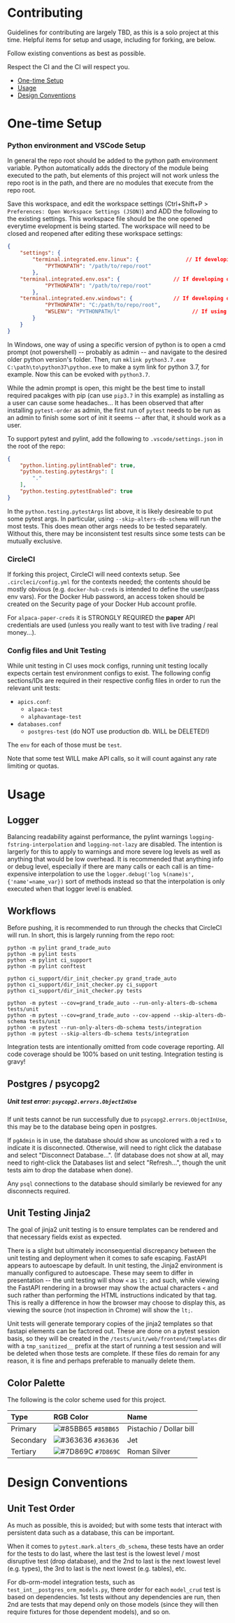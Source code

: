 # Contributing

Guidelines for contributing are largely TBD, as this is a solo project at this
time.  Helpful items for setup and usage, including for forking, are below.

Follow existing conventions as best as possible.

Respect the CI and the CI will respect you.

- [One-time Setup](#one-time-setup)
- [Usage](#usage)
- [Design Conventions](#design-conventions)



# One-time Setup

### Python environment and VSCode Setup
In general the repo root should be added to the python path environment
variable.  Python automatically adds the directory of the module being executed
to the path, but elements of this project will not work unless the repo root is
in the path, and there are no modules that execute from the repo root.

Save this workspace, and edit the workspace settings (Ctrl+Shift+P >
`Preferences: Open Workspace Settings (JSON)`) and ADD the following to the
existing settings.  This workspace file should be the one opened everytime
evelopment is being started.  The workspace will need to be closed and reopened
after editing these workspace settings:
```json
{
	"settings": {
		"terminal.integrated.env.linux": {               // If developing on Linux
			"PYTHONPATH": "/path/to/repo/root"
		},
    "terminal.integrated.env.osx": {                 // If developing on Mac OSX
			"PYTHONPATH": "/path/to/repo/root"
		},
    "terminal.integrated.env.windows": {             // If developing on Windows
			"PYTHONPATH": "C:/path/to/repo/root",
			"WSLENV": "PYTHONPATH/l"                       // If using WSL in Windows
		}
	}
}
```


In Windows, one way of using a specific version of python is to open a cmd
prompt (not powershell) -- probably as admin -- and navigate to the desired
older python version's folder.  Then, run
`mklink python3.7.exe C:\path\to\python37\python.exe` to make a sym link for
python 3.7, for example.  Now this can be evoked with `python3.7`.

While the admin prompt is open, this might be the best time to install
required pacakges with pip (can use `pip3.7` in this example) as installing as a
user can cause some headaches...  It has been observed that after installing
`pytest-order` as admin, the first run of `pytest` needs to be run as an admin
to finish some sort of init it seems -- after that, it should work as a user.


To support pytest and pylint, add the following to `.vscode/settings.json` in
the root of the repo:
```json
{
    "python.linting.pylintEnabled": true,
    "python.testing.pytestArgs": [
        "."
    ],
    "python.testing.pytestEnabled": true
}
```

In the `python.testing.pytestArgs` list above, it is likely desireable to put
some pytest args.  In particular, using `--skip-alters-db-schema` will run the
most tests.  This does mean other args needs to be tested separately.  Without
this, there may be inconsistent test results since some tests can be mutually
exclusive.


### CircleCI
If forking this project, CircleCI will need contexts setup.  See
`.circleci/config.yml` for the contexts needed; the contents should be mostly
obvious (e.g. `docker-hub-creds` is intended to define the user/pass env vars).
For the Docker Hub password, an access token should be created on the Security
page of your Docker Hub account profile.

For `alpaca-paper-creds` it is STRONGLY REQUIRED the **paper** API credentials
are used (unless you really want to test with live trading / real money...).


### Config files and Unit Testing
While unit testing in CI uses mock configs, running unit testing locally expects
certain test environment configs to exist.  The following config sections/IDs
are required in their respective config files in order to run the relevant
unit tests:
- `apics.conf`:
  - `alpaca-test`
  - `alphavantage-test`
- `databases.conf`
  - `postgres-test` (do NOT use production db.  WILL be DELETED!)

The `env` for each of those must be `test`.

Note that some test WILL make API calls, so it will count against any rate
limiting or quotas.



# Usage

## Logger
Balancing readability against performance, the pylint warnings
`logging-fstring-interpolation` and `logging-not-lazy` are disabled.  The
intention is largerly for this to apply to warnings and more severe log levels
as well as anything that would be low overhead.  It is recommended that anything
info or debug level, especially if there are many calls or each call is an
time-expensive interpolation to use the
`logger.debug('log %(name)s', {'name'=name_var})` sort of methods instead so
that the interpolation is only executed when that logger level is enabled.


## Workflows
Before pushing, it is recommended to run through the checks that CircleCI will
run.  In short, this is largely running from the repo root:
```
python -m pylint grand_trade_auto
python -m pylint tests
python -m pylint ci_support
python -m pylint conftest

python ci_support/dir_init_checker.py grand_trade_auto
python ci_support/dir_init_checker.py ci_support
python ci_support/dir_init_checker.py tests

python -m pytest --cov=grand_trade_auto --run-only-alters-db-schema tests/unit
python -m pytest --cov=grand_trade_auto --cov-append --skip-alters-db-schema tests/unit
python -m pytest --run-only-alters-db-schema tests/integration
python -m pytest --skip-alters-db-schema tests/integration
```

Integration tests are intentionally omitted from code coverage reporting.  All
code coverage should be 100% based on unit testing.  Integration testing is
gravy!


## Postgres / psycopg2

##### Unit test error: `psycopg2.errors.ObjectInUse`
If unit tests cannot be run successfully due to `psycopg2.errors.ObjectInUse`,
this may be to the database being open in postgres.

If `pgAdmin` is in use, the database should show as uncolored with a red `x` to
indicate it is disconnected.  Otherwise, will need to right click the database
and select "Disconnect Database...".  (If database does not show at all, may
need to right-click the Databases list and select "Refresh...", though the unit
tests aim to drop the database when done).

Any `psql` connections to the database should similarly be reviewed for any
disconnects required.


## Unit Testing Jinja2
The goal of jinja2 unit testing is to ensure templates can be rendered and that
necessary fields exist as expected.

There is a slight but ultimately inconsequential discrepancy between the unit
testing and deployment when it comes to safe escaping.  FastAPI appears to
autoescape by default.  In unit testing, the Jinja2 environment is manually
configured to autoescape.  These may seem to differ in presentation -- the unit
testing will show `<` as `lt;` and such, while viewing the FastAPI rendering in
a browser may show the actual characters `<` and such rather than performing the
HTML instructions indicated by that tag.  This is really a difference in how the
browser may choose to display this, as viewing the source (not inspection in
Chrome) will show the `lt;`.

Unit tests will generate temporary copies of the jinja2 templates so that
fastapi elements can be factored out.  These are done on a pytest session basis,
so they will be created in the `/tests/unit/web/frontend/templates` dir with a
`tmp_sanitized__` prefix at the start of running a test session and will be
deleted when those tests are complete.  If these files do remain for any reason,
it is fine and perhaps preferable to manually delete them.


## Color Palette
The following is the color scheme used for this project.

 Type      | RGB Color | Name
:----------|:----------|:------
 Primary   | ![#85BB65](https://via.placeholder.com/15/85BB65/000000?text=+) `#85BB65` | Pistachio / Dollar bill
 Secondary | ![#363636](https://via.placeholder.com/15/363636/000000?text=+) `#363636` | Jet
 Tertiary  | ![#7D869C](https://via.placeholder.com/15/7D869C/000000?text=+) `#7D869C` | Roman Silver



# Design Conventions

## Unit Test Order
As much as possible, this is avoided; but with some tests that interact with
persistent data such as a database, this can be important.

When it comes to `pytest.mark.alters_db_schema`, these tests have an order for
the tests to do last, where the last test is the lowest level / most disruptive
test (drop database), and the 2nd to last is the next lowest level (e.g. types),
the 3rd to last is the next lowest (e.g. tables), etc.

For db-orm-model integration tests, such as `test_int__postgres_orm_models.py`,
there order for each `model_crud` test is based on dependencies.  1st tests
without any dependencies are run, then 2nd are tests that may depend only on
those models (since they will then require fixtures for those dependent models),
and so on.
